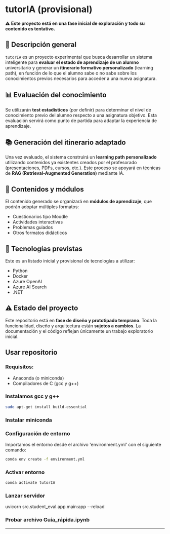 # tutorIA (provisional)

⚠️ **Este proyecto está en una fase inicial de exploración y todo su contenido es tentativo.**

## 🧠 Descripción general

`tutorIA` es un proyecto experimental que busca desarrollar un sistema inteligente para **evaluar el estado de aprendizaje de un alumno** universitario y generar un **itinerario formativo personalizado** (learning path), en función de lo que el alumno sabe o no sabe sobre los conocimientos previos necesarios para acceder a una nueva asignatura.

## 📊 Evaluación del conocimiento

Se utilizarán **test estadísticos** (por definir) para determinar el nivel de conocimiento previo del alumno respecto a una asignatura objetivo. Esta evaluación servirá como punto de partida para adaptar la experiencia de aprendizaje.

## 📚 Generación del itinerario adaptado

Una vez evaluado, el sistema construirá un **learning path personalizado** utilizando contenidos ya existentes creados por el profesorado (presentaciones, PDFs, cursos, etc.). Este proceso se apoyará en técnicas de **RAG (Retrieval-Augmented Generation)** mediante IA.

## 🧩 Contenidos y módulos

El contenido generado se organizará en **módulos de aprendizaje**, que podrán adoptar múltiples formatos:
- Cuestionarios tipo Moodle
- Actividades interactivas
- Problemas guiados
- Otros formatos didácticos

## 🧪 Tecnologías previstas

Este es un listado inicial y provisional de tecnologías a utilizar:

- Python
- Docker
- Azure OpenAI
- Azure AI Search
- .NET

## ⚠️ Estado del proyecto

Este repositorio está en **fase de diseño y prototipado temprano**. Toda la funcionalidad, diseño y arquitectura están **sujetos a cambios**. La documentación y el código reflejan únicamente un trabajo exploratorio inicial.

## Usar repositorio
### Requisitos:
- Anaconda (o miniconda)
- Compiladores de C (gcc y g++)
### Instalamos gcc y g++
```bash
sudo apt-get install build-essential
```
### Instalar miniconda
### Configuración de entorno
Importamos el entorno desde el archivo 'environment.yml' con el siguiente comando:
```bash
conda env create -f environment.yml
```
### Activar entorno
```bash
conda activate tutorIA
```
### Lanzar servidor
uvicorn src.student_eval.app.main:app --reload
### Probar archivo Guía_rápida.ipynb
---


